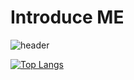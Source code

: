 # Introduce ME
![header](https://capsule-render.vercel.app/api?type=wave&color=auto&height=300&section=header&text=han%areum&fontSize=90)
<!-- ![header](https://capsule-render.vercel.app/api?type=slice) -->
[![Top Langs](https://github-readme-stats.vercel.app/api/top-langs/?username=pockyes)](https://github.com/pockyes/github-readme-stats)
<!--
**pockyes/pockyes** is a ✨ _special_ ✨ repository because its `README.md` (this file) appears on your GitHub profile.

Here are some ideas to get you started:

- 🔭 I’m currently working on ...
- 🌱 I’m currently learning ...
- 👯 I’m looking to collaborate on ...
- 🤔 I’m looking for help with ...
- 💬 Ask me about ...
- 📫 How to reach me: ...
- 😄 Pronouns: ...
- ⚡ Fun fact: ...
-->
